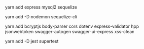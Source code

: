 yarn add express mysql2 sequelize

yarn add -D nodemon sequelize-cli

yarn add bcryptjs body-parser cors dotenv express-validator hpp jsonwebtoken swagger-autogen swagger-ui-express xss-clean

yarn add -D jest supertest